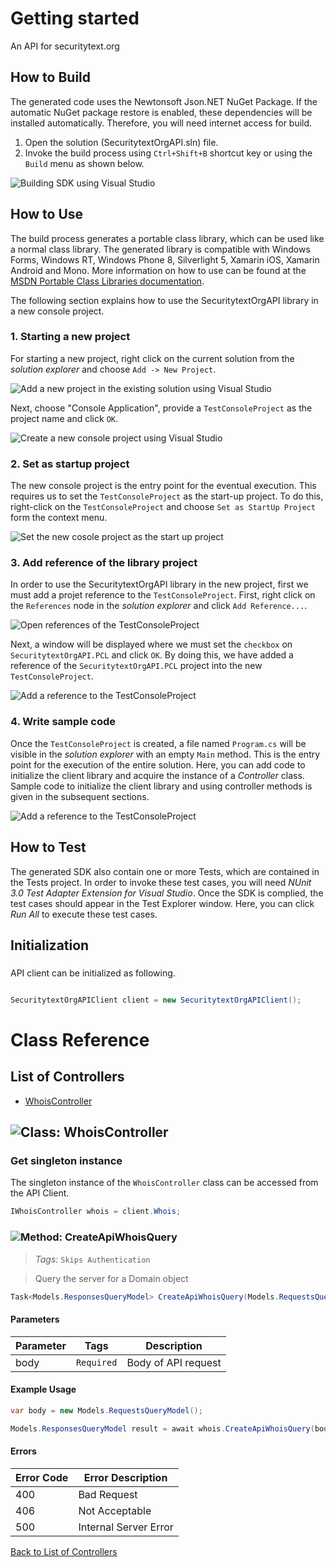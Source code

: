 # Getting started

An API for securitytext.org

## How to Build

The generated code uses the Newtonsoft Json.NET NuGet Package. If the automatic NuGet package restore
is enabled, these dependencies will be installed automatically. Therefore,
you will need internet access for build.

1. Open the solution (SecuritytextOrgAPI.sln) file.
2. Invoke the build process using `Ctrl+Shift+B` shortcut key or using the `Build` menu as shown below.

![Building SDK using Visual Studio](https://apidocs.io/illustration/cs?step=buildSDK&workspaceFolder=securitytext.org%20API-CSharp&workspaceName=SecuritytextOrgAPI&projectName=SecuritytextOrgAPI.PCL)

## How to Use

The build process generates a portable class library, which can be used like a normal class library. The generated library is compatible with Windows Forms, Windows RT, Windows Phone 8,
Silverlight 5, Xamarin iOS, Xamarin Android and Mono. More information on how to use can be found at the [MSDN Portable Class Libraries documentation](http://msdn.microsoft.com/en-us/library/vstudio/gg597391%28v=vs.100%29.aspx).

The following section explains how to use the SecuritytextOrgAPI library in a new console project.

### 1. Starting a new project

For starting a new project, right click on the current solution from the *solution explorer* and choose  ``` Add -> New Project ```.

![Add a new project in the existing solution using Visual Studio](https://apidocs.io/illustration/cs?step=addProject&workspaceFolder=securitytext.org%20API-CSharp&workspaceName=SecuritytextOrgAPI&projectName=SecuritytextOrgAPI.PCL)

Next, choose "Console Application", provide a ``` TestConsoleProject ``` as the project name and click ``` OK ```.

![Create a new console project using Visual Studio](https://apidocs.io/illustration/cs?step=createProject&workspaceFolder=securitytext.org%20API-CSharp&workspaceName=SecuritytextOrgAPI&projectName=SecuritytextOrgAPI.PCL)

### 2. Set as startup project

The new console project is the entry point for the eventual execution. This requires us to set the ``` TestConsoleProject ``` as the start-up project. To do this, right-click on the  ``` TestConsoleProject ``` and choose  ``` Set as StartUp Project ``` form the context menu.

![Set the new cosole project as the start up project](https://apidocs.io/illustration/cs?step=setStartup&workspaceFolder=securitytext.org%20API-CSharp&workspaceName=SecuritytextOrgAPI&projectName=SecuritytextOrgAPI.PCL)

### 3. Add reference of the library project

In order to use the SecuritytextOrgAPI library in the new project, first we must add a projet reference to the ``` TestConsoleProject ```. First, right click on the ``` References ``` node in the *solution explorer* and click ``` Add Reference... ```.

![Open references of the TestConsoleProject](https://apidocs.io/illustration/cs?step=addReference&workspaceFolder=securitytext.org%20API-CSharp&workspaceName=SecuritytextOrgAPI&projectName=SecuritytextOrgAPI.PCL)

Next, a window will be displayed where we must set the ``` checkbox ``` on ``` SecuritytextOrgAPI.PCL ``` and click ``` OK ```. By doing this, we have added a reference of the ```SecuritytextOrgAPI.PCL``` project into the new ``` TestConsoleProject ```.

![Add a reference to the TestConsoleProject](https://apidocs.io/illustration/cs?step=createReference&workspaceFolder=securitytext.org%20API-CSharp&workspaceName=SecuritytextOrgAPI&projectName=SecuritytextOrgAPI.PCL)

### 4. Write sample code

Once the ``` TestConsoleProject ``` is created, a file named ``` Program.cs ``` will be visible in the *solution explorer* with an empty ``` Main ``` method. This is the entry point for the execution of the entire solution.
Here, you can add code to initialize the client library and acquire the instance of a *Controller* class. Sample code to initialize the client library and using controller methods is given in the subsequent sections.

![Add a reference to the TestConsoleProject](https://apidocs.io/illustration/cs?step=addCode&workspaceFolder=securitytext.org%20API-CSharp&workspaceName=SecuritytextOrgAPI&projectName=SecuritytextOrgAPI.PCL)

## How to Test

The generated SDK also contain one or more Tests, which are contained in the Tests project.
In order to invoke these test cases, you will need *NUnit 3.0 Test Adapter Extension for Visual Studio*.
Once the SDK is complied, the test cases should appear in the Test Explorer window.
Here, you can click *Run All* to execute these test cases.

## Initialization

### 

API client can be initialized as following.

```csharp

SecuritytextOrgAPIClient client = new SecuritytextOrgAPIClient();
```



# Class Reference

## <a name="list_of_controllers"></a>List of Controllers

* [WhoisController](#whois_controller)

## <a name="whois_controller"></a>![Class: ](https://apidocs.io/img/class.png "SecuritytextOrgAPI.PCL.Controllers.WhoisController") WhoisController

### Get singleton instance

The singleton instance of the ``` WhoisController ``` class can be accessed from the API Client.

```csharp
IWhoisController whois = client.Whois;
```

### <a name="create_api_whois_query"></a>![Method: ](https://apidocs.io/img/method.png "SecuritytextOrgAPI.PCL.Controllers.WhoisController.CreateApiWhoisQuery") CreateApiWhoisQuery

> *Tags:*  ``` Skips Authentication ``` 

> Query the server for a Domain object


```csharp
Task<Models.ResponsesQueryModel> CreateApiWhoisQuery(Models.RequestsQueryModel body)
```

#### Parameters

| Parameter | Tags | Description |
|-----------|------|-------------|
| body |  ``` Required ```  | Body of API request |


#### Example Usage

```csharp
var body = new Models.RequestsQueryModel();

Models.ResponsesQueryModel result = await whois.CreateApiWhoisQuery(body);

```

#### Errors

| Error Code | Error Description |
|------------|-------------------|
| 400 | Bad Request |
| 406 | Not Acceptable |
| 500 | Internal Server Error |


[Back to List of Controllers](#list_of_controllers)



